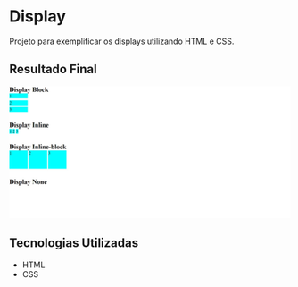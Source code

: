 # Display
Projeto para exemplificar os displays utilizando HTML e CSS.

## Resultado Final

[<img src="./resultado.jpg" alt="displays usando HTML e CSS">](https://priscila199.github.io/display/)

## Tecnologias Utilizadas
- HTML
- CSS